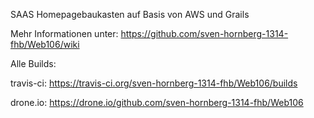 SAAS Homepagebaukasten auf Basis von AWS und Grails

Mehr Informationen unter: https://github.com/sven-hornberg-1314-fhb/Web106/wiki

Alle Builds: 

travis-ci:  https://travis-ci.org/sven-hornberg-1314-fhb/Web106/builds

drone.io:   https://drone.io/github.com/sven-hornberg-1314-fhb/Web106
